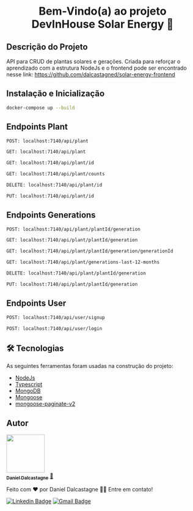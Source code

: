<h1 align="center">Bem-Vindo(a) ao projeto DevInHouse Solar Energy 👋</h1>

## Descrição do Projeto

<p align="left">API para CRUD de plantas solares e gerações. Criada para reforçar o aprendizado com a estrutura NodeJs e o frontend pode ser encontrado nesse link: <a href="https://github.com/dalcastagned/solar-energy-frontend">https://github.com/dalcastagned/solar-energy-frontend</a> 
</p>

## Instalação e Inicialização

```sh
docker-compose up --build
```

## Endpoints Plant

```sh
POST: localhost:7140/api/plant
```

```sh
GET: localhost:7140/api/plant
```

```sh
GET: localhost:7140/api/plant/id
```

```sh
GET: localhost:7140/api/plant/counts
```

```sh
DELETE: localhost:7140/api/plant/id
```

```sh
PUT: localhost:7140/api/plant/id
```

## Endpoints Generations

```sh
POST: localhost:7140/api/plant/plantId/generation
```

```sh
GET: localhost:7140/api/plant/plantId/generation
```

```sh
GET: localhost:7140/api/plant/plantId/generation/generationId
```

```sh
GET: localhost:7140/api/plant/generations-last-12-months
```

```sh
DELETE: localhost:7140/api/plant/plantId/generation
```

```sh
PUT: localhost:7140/api/plant/plantId/generation
```

## Endpoints User

```sh
POST: localhost:7140/api/user/signup
```

```sh
POST: localhost:7140/api/user/login
```

## 🛠 Tecnologias

As seguintes ferramentas foram usadas na construção do projeto:

- [NodeJs](https://nodejs.org/en/)
- [Typescript](https://www.typescriptlang.org/)
- [MongoDB](https://www.mongodb.com/pt-br)
- [Mongoose](https://mongoosejs.com/)
- [mongoose-paginate-v2](https://github.com/aravindnc/mongoose-paginate-v2)

## Autor

<a href="https://github.com/dalcastagned">
 <img src="https://avatars.githubusercontent.com/u/65626347?v=4" width="100px;"/>
 <br />
 <sub><b>Daniel Dalcastagne</b></sub></a> <a href="https://github.com/dalcastagned">🚀</a>

Feito com ❤️ por Daniel Dalcastagne 👋🏽 Entre em contato!

[![Linkedin Badge](https://img.shields.io/badge/-LINKEDIN-blue?style=flat-square&logo=Linkedin&logoColor=white&link=https://www.linkedin.com/in/daniel-dalcastagne-4baa00179/)](https://www.linkedin.com/in/daniel-dalcastagne-4baa00179/)
[![Gmail Badge](https://img.shields.io/badge/-EMAIL-c14438?style=flat-square&logo=Gmail&logoColor=white&link=mailto:contato@danieldalcastagne.com)](mailto:contato@danieldalcastagne.com)
